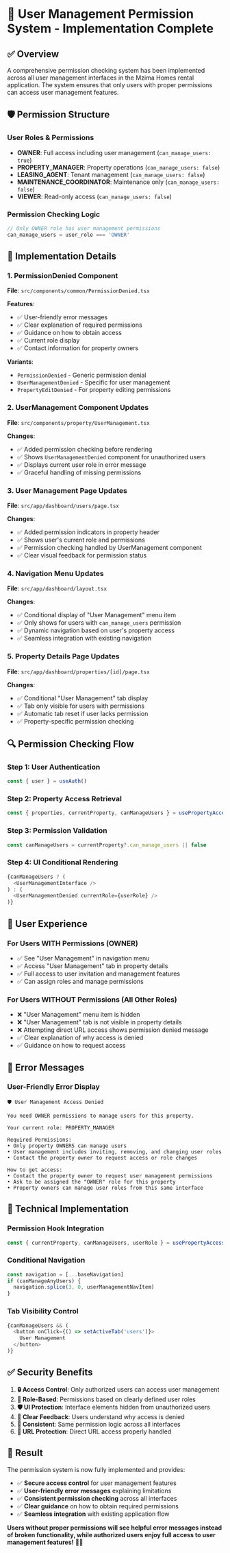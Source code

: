 # 🔐 **User Management Permission System - Implementation Complete**

## ✅ **Overview**

A comprehensive permission checking system has been implemented across all user management interfaces in the Mzima Homes rental application. The system ensures that only users with proper permissions can access user management features.

## 🛡️ **Permission Structure**

### **User Roles & Permissions**

- **OWNER**: Full access including user management (`can_manage_users: true`)
- **PROPERTY_MANAGER**: Property operations (`can_manage_users: false`)
- **LEASING_AGENT**: Tenant management (`can_manage_users: false`)
- **MAINTENANCE_COORDINATOR**: Maintenance only (`can_manage_users: false`)
- **VIEWER**: Read-only access (`can_manage_users: false`)

### **Permission Checking Logic**

```typescript
// Only OWNER role has user management permissions
can_manage_users = user_role === 'OWNER'
```

## 🎯 **Implementation Details**

### **1. PermissionDenied Component**

**File**: `src/components/common/PermissionDenied.tsx`

**Features**:

- ✅ User-friendly error messages
- ✅ Clear explanation of required permissions
- ✅ Guidance on how to obtain access
- ✅ Current role display
- ✅ Contact information for property owners

**Variants**:

- `PermissionDenied` - Generic permission denial
- `UserManagementDenied` - Specific for user management
- `PropertyEditDenied` - For property editing permissions

### **2. UserManagement Component Updates**

**File**: `src/components/property/UserManagement.tsx`

**Changes**:

- ✅ Added permission checking before rendering
- ✅ Shows `UserManagementDenied` component for unauthorized users
- ✅ Displays current user role in error message
- ✅ Graceful handling of missing permissions

### **3. User Management Page Updates**

**File**: `src/app/dashboard/users/page.tsx`

**Changes**:

- ✅ Added permission indicators in property header
- ✅ Shows user's current role and permissions
- ✅ Permission checking handled by UserManagement component
- ✅ Clear visual feedback for permission status

### **4. Navigation Menu Updates**

**File**: `src/app/dashboard/layout.tsx`

**Changes**:

- ✅ Conditional display of "User Management" menu item
- ✅ Only shows for users with `can_manage_users` permission
- ✅ Dynamic navigation based on user's property access
- ✅ Seamless integration with existing navigation

### **5. Property Details Page Updates**

**File**: `src/app/dashboard/properties/[id]/page.tsx`

**Changes**:

- ✅ Conditional "User Management" tab display
- ✅ Tab only visible for users with permissions
- ✅ Automatic tab reset if user lacks permission
- ✅ Property-specific permission checking

## 🔍 **Permission Checking Flow**

### **Step 1: User Authentication**

```typescript
const { user } = useAuth()
```

### **Step 2: Property Access Retrieval**

```typescript
const { properties, currentProperty, canManageUsers } = usePropertyAccess()
```

### **Step 3: Permission Validation**

```typescript
const canManageUsers = currentProperty?.can_manage_users || false
```

### **Step 4: UI Conditional Rendering**

```typescript
{canManageUsers ? (
  <UserManagementInterface />
) : (
  <UserManagementDenied currentRole={userRole} />
)}
```

## 📱 **User Experience**

### **For Users WITH Permissions (OWNER)**

- ✅ See "User Management" in navigation menu
- ✅ Access "User Management" tab in property details
- ✅ Full access to user invitation and management features
- ✅ Can assign roles and manage permissions

### **For Users WITHOUT Permissions (All Other Roles)**

- ❌ "User Management" menu item is hidden
- ❌ "User Management" tab is not visible in property details
- ❌ Attempting direct URL access shows permission denied message
- ✅ Clear explanation of why access is denied
- ✅ Guidance on how to request access

## 🚨 **Error Messages**

### **User-Friendly Error Display**

```
🛡️ User Management Access Denied

You need OWNER permissions to manage users for this property.

Your current role: PROPERTY_MANAGER

Required Permissions:
• Only property OWNERS can manage users
• User management includes inviting, removing, and changing user roles
• Contact the property owner to request access or role changes

How to get access:
• Contact the property owner to request user management permissions
• Ask to be assigned the "OWNER" role for this property
• Property owners can manage user roles from this same interface
```

## 🔧 **Technical Implementation**

### **Permission Hook Integration**

```typescript
const { currentProperty, canManageUsers, userRole } = usePropertyAccess()
```

### **Conditional Navigation**

```typescript
const navigation = [...baseNavigation]
if (canManageAnyUsers) {
  navigation.splice(3, 0, userManagementNavItem)
}
```

### **Tab Visibility Control**

```typescript
{canManageUsers && (
  <button onClick={() => setActiveTab('users')}>
    User Management
  </button>
)}
```

## ✅ **Security Benefits**

1. **🔒 Access Control**: Only authorized users can access user management
2. **🎯 Role-Based**: Permissions based on clearly defined user roles
3. **🛡️ UI Protection**: Interface elements hidden from unauthorized users
4. **📝 Clear Feedback**: Users understand why access is denied
5. **🔄 Consistent**: Same permission logic across all interfaces
6. **🚫 URL Protection**: Direct URL access properly handled

## 🎉 **Result**

The permission system is now fully implemented and provides:

- ✅ **Secure access control** for user management features
- ✅ **User-friendly error messages** explaining limitations
- ✅ **Consistent permission checking** across all interfaces
- ✅ **Clear guidance** on how to obtain required permissions
- ✅ **Seamless integration** with existing application flow

**Users without proper permissions will see helpful error messages instead of broken functionality, while authorized users enjoy full access to user management features!** 🔐✨
